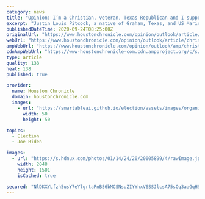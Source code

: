 ```yaml
---
category: news
title: "Opinion: I’m a Christian, veteran, Texas Republican and I support Joe Biden"
excerpt: "Justin Louis Pitcock, a native of Graham, Texas, and US Marine Corps veteran, works in the energy industry in Houston and is a lifelong Republican voter. He's voting for Joe Biden."
publishedDateTime: 2020-09-24T08:25:00Z
originalUrl: "https://www.houstonchronicle.com/opinion/outlook/article/christian-veteran-texas-republican-voting-biden-15592080.php"
webUrl: "https://www.houstonchronicle.com/opinion/outlook/article/christian-veteran-texas-republican-voting-biden-15592080.php"
ampWebUrl: "https://www.houstonchronicle.com/opinion/outlook/amp/christian-veteran-texas-republican-voting-biden-15592080.php"
cdnAmpWebUrl: "https://www-houstonchronicle-com.cdn.ampproject.org/c/s/www.houstonchronicle.com/opinion/outlook/amp/christian-veteran-texas-republican-voting-biden-15592080.php"
type: article
quality: 138
heat: 138
published: true

provider:
  name: Houston Chronicle
  domain: houstonchronicle.com
  images:
    - url: "https://smartableai.github.io/election/assets/images/organizations/houstonchronicle.com-50x50.jpg"
      width: 50
      height: 50

topics:
  - Election
  - Joe Biden

images:
  - url: "https://s.hdnux.com/photos/01/14/24/20/20005899/4/rawImage.jpg"
    width: 2048
    height: 1501
    isCached: true

secured: "NlDKXYLfzh5usY7eYlgrtaPnBS6bMCSNsuZIYYhxV6SSJlcsA75sOq3aaGqHSU3dDjeDyprLYj46cF6gmdb5AbKbKelU86G0rHUQq8VaAIwVTpm0ZUFTt+iTnNxapyFxDwbi7bxKdiHjKc3dtT1grhn+kok2pALu3KPjii1ceco0SHjK2D9K6+VQNAnFkVnG/YC0P0MhqjpaqC8nAJM+LUJdFAUhcE8fekWcBz6/BJ4Xo7LsSY3Z7iop9ejjbzpbheDC7t0k/hjTLU1UcnIj2hkY62xu+HqMK7cPznaQbPzdKOlA9KjgXgCI/yNwQdWbUQvleDb0KEhjOvJklOhcOZbF0IAzFLFNFM1tY/Resrg=;VQxuEP7B0eVAKovT7KtgRA=="
---
```


